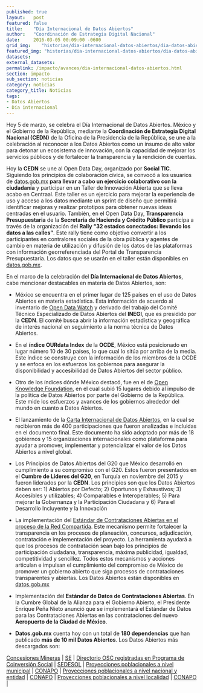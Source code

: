 ```yaml
---
published: true
layout:   post
featured: false
title:    "Día Internacional de Datos Abiertos"
author:   "Coordinación de Estrategia Digital Nacional"
date:     2016-03-05 00:09:00 -0600
grid_img:    "historias/dia-internacional-datos-abiertos/dia-datos-abiertos_grid.jpg"
featured_img: "historias/dia-internacional-datos-abiertos/dia-datos-abiertos_featured.jpg"
datasets:
external_datasets:
permalink: /impacto/avances/dia-internacional-datos-abiertos.html
section: impacto
sub_section: noticias
category: noticias
category_title: Noticias
tags:
- Datos Abiertos
- Día internacional
---
```


Hoy 5 de marzo, se celebra el Día Internacional de Datos Abiertos. México y el Gobierno de la República, mediante la **Coordinación de Estrategia Digital Nacional (CEDN)** de la Oficina de la Presidencia de la República, se une a la celebración al reconocer a los Datos Abiertos como un insumo de alto valor para detonar un ecosistema de innovación, con la capacidad de mejorar los servicios públicos y de fortalecer la transparencia y la rendición de cuentas.

Hoy la **CEDN** se une al Open Data Day, organizado por **Social TIC**. Siguiendo los principios de colaboración cívica, se convocó a los usuarios de [datos.gob.mx](http://datos.gob.mx) **para llevar a cabo un ejercicio colaborativo con la ciudadanía** y participar en un Taller de Innovación Abierta que se lleva acabo en Centraal. Este taller es un ejercicio para mejorar la experiencia de uso y acceso a los datos mediante un sprint de diseño que permitirá identificar mejoras y realizar prototipos para obtener nuevas ideas centradas en el usuario.  También, en el Open Data Day, **Transparencia Presupuestaria** de la **Secretaría de Hacienda y Crédito Público** participa a través de la organización del **Rally “32 estados conectados: llevando los datos a las calles”**. Este rally tiene como objetivo convertir a los participantes en contralores sociales de la obra pública y agentes de cambio en materia de utilización y difusión de los datos de las plataformas con información georreferenciada del Portal de Transparencia Presupuestaria. Los datos que se usarán en el taller están disponibles en [datos.gob.mx](http://busca.datos.gob.mx/#!/grupos/tu-gobierno-en-mapas/).

En el marco de la celebración del **Día Internacional de Datos Abiertos**, cabe mencionar destacables en materia de Datos Abiertos, son:

* México se encuentra en el primer lugar de 125 países en el uso de Datos Abiertos en materia estadística. Esta información de acuerdo al inventario de [Open Data Watch](http://opendatawatch.com/) y derivado del trabajo del Comité Técnico Especializado de Datos Abiertos del **INEGI**, que es presidido por la **CEDN**. El comité busca abrir la información estadística y geográfica de interés nacional en seguimiento a la norma técnica de Datos Abiertos.

* En el **índice OURdata Index** de la **OCDE**, México está posicionado en lugar número 10 de 30 países, lo que cual lo sitúa por arriba de la media. Este índice se construye con la información de los miembros de la OCDE y se enfoca en los esfuerzos los gobiernos para asegurar la disponibilidad y accesibilidad de Datos Abiertos del sector público.

* Otro de los índices dónde México destacó, fue en el de [Open Knowledge Foundation](http://index.okfn.org/), en el cual subió 15 lugares debido al impulso de la política de Datos Abiertos por parte del Gobierno de la República. Este mide los esfuerzos y avances de los gobiernos alrededor del mundo en cuanto a Datos Abiertos.

* El lanzamiento de la [Carta Internacional de Datos Abiertos](http://opendatacharter.net/), en la cual se recibieron más de 400 participaciones que fueron analizadas e incluidas en el documento final. Este documento ha sido adoptado por más de 18 gobiernos y 15 organizaciones internacionales como plataforma para ayudar a promover, implementar y potencializar el valor de los Datos Abiertos a nivel global.

* Los Principios de Datos Abiertos del G20 que México desarrolló en cumplimiento a su compromiso con el G20. Estos fueron presentados en el **Cumbre de Líderes del G20**, en Turquía en noviembre del 2015 y fueron liderados por la **CEDN**. Los principios son que los Datos Abiertos deben ser: 1) Abiertos por Defecto; 2) Oportunos y Exhaustivos; 3) Accesibles y utilizables; 4) Comparables e Interoperables; 5) Para mejorar la Gobernanza y la Participación Ciudadana y 6) Para el Desarrollo Incluyente y la Innovación

* La implementación del [Estándar de Contrataciones Abiertas en el proceso de la Red Compartida](http://datos.gob.mx/redcompartida/). Este mecanismo permite fortalecer la transparencia en los procesos de planeación, concursos, adjudicación, contratación e implementación del proyecto. La herramienta ayudará a que los procesos de contratación sean bajo los principios de participación ciudadana, transparencia, máxima publicidad, igualdad, competitividad y sencillez. Todos estos mecanismos y acciones articulan e impulsan el cumplimiento del compromiso de México de promover un gobierno abierto que siga procesos de contrataciones transparentes y abiertas. Los Datos Abiertos están disponibles en [datos.gob.mx](http://busca.datos.gob.mx/#!/grupos/red-compartida/)

* Implementación del **Estándar de Datos de Contrataciones Abiertas**. En la Cumbre Global de la Alianza para el Gobierno Abierto, el Presidente Enrique Peña Nieto anunció que se implementará el Estándar de Datos para las Contrataciones Abiertas en las contrataciones del nuevo **Aeropuerto de la Ciudad de México**.

* **Datos.gob.mx** cuenta hoy con un total de **180 dependencias** que han publicado **más de 10 mil Datos Abiertos**. Los Datos Abiertos más descargados son:

[Concesiones Mineras](http://busca.datos.gob.mx/#!/conjuntos/concesiones-mineras/) | [SE](http://busca.datos.gob.mx/#!/instituciones/se/) |
[Directorio OSC registradas en Programa de Coinversión Social](http://busca.datos.gob.mx/#!/conjuntos/directorio-registro-federal-de-las-organizaciones-de-la-sociedad-civil/) | [SEDESOL](http://busca.datos.gob.mx/#!/instituciones/sedesol/) |
[Proyecciones poblacionales a nivel municipal](http://busca.datos.gob.mx/#!/conjuntos/proyecciones-de-la-poblacion-de-mexico/) | [CONAPO](http://busca.datos.gob.mx/#!/instituciones/conapo/) |
[Proyecciones poblacionales a nivel nacional y entidad](http://busca.datos.gob.mx/#!/conjuntos/proyecciones-de-la-poblacion-de-mexico/) | [CONAPO](http://busca.datos.gob.mx/#!/instituciones/conapo/) |
[Proyecciones poblacionales a nivel localidad](http://busca.datos.gob.mx/#!/conjuntos/proyecciones-de-la-poblacion-de-mexico/) | [CONAPO](http://busca.datos.gob.mx/#!/instituciones/conapo/) |
